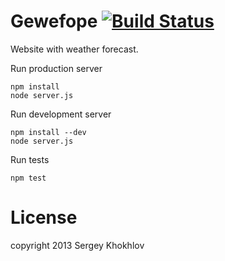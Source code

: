 Gewefope [![Build Status](https://travis-ci.org/skhokhlov/gewefope.png?branch=master)](https://travis-ci.org/skhokhlov/gewefope)
========
Website with weather forecast.

Run production server
```
npm install
node server.js
```

Run development server
```
npm install --dev
node server.js
```

Run tests
```
npm test
```

License
=======
copyright 2013 Sergey Khokhlov
